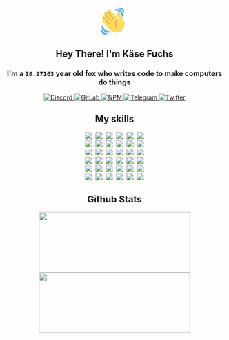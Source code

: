 <div><p align=center><img src=./resources/images/wave.gif width=64px height=64px></p><h2 align=center>Hey There! I'm Käse Fuchs</h2><h3 align=center>I'm a <code>18.27163</code> year old fox who writes code to make computers do things</h3><p align=center><a href=https://discord.com/users/507526681125322772><img alt=Discord src="https://img.shields.io/badge/Discord-5865F2?logo=discord&logoColor=white&style=flat-square#d6cf01bdceade91970113975f1ca1bf5"> </a><a href=https://gitlab.com/kasefuchs><img alt=GitLab src="https://img.shields.io/badge/GitLab-330F63?logo=gitlab&logoColor=white&style=flat-square#d6cf01bdceade91970113975f1ca1bf5"> </a><a href=https://npmjs.com/~kasefuchs><img alt=NPM src="https://img.shields.io/badge/NPM-CB3837?logo=npm&logoColor=white&style=flat-square#d6cf01bdceade91970113975f1ca1bf5"> </a><a href=https://t.me/kasefuchs><img alt=Telegram src="https://img.shields.io/badge/Telegram-2CA5E0?logo=telegram&logoColor=white&style=flat-square#d6cf01bdceade91970113975f1ca1bf5"> </a><a href=https://twitter.com/kasefuchs><img alt=Twitter src="https://img.shields.io/badge/Twitter-1DA1F2?logo=twitter&logoColor=white&style=flat-square#d6cf01bdceade91970113975f1ca1bf5"></a></p><h2 align=center>My skills</h2><p align=center><a href=https://aws.amazon.com/ ><picture><source srcset="https://skillicons.dev/icons?i=aws&theme=dark#d6cf01bdceade91970113975f1ca1bf5" media="(prefers-color-scheme: dark)"><source srcset="https://skillicons.dev/icons?i=aws&theme=light#d6cf01bdceade91970113975f1ca1bf5" media="(prefers-color-scheme: light), (prefers-color-scheme: no-preference)"><img src="https://skillicons.dev/icons?i=aws&theme=light#d6cf01bdceade91970113975f1ca1bf5"></picture></a>&nbsp;&nbsp;<a href=https://en.wikipedia.org/wiki/Bash_(Unix_shell)><picture><source srcset="https://skillicons.dev/icons?i=bash&theme=dark#d6cf01bdceade91970113975f1ca1bf5" media="(prefers-color-scheme: dark)"><source srcset="https://skillicons.dev/icons?i=bash&theme=light#d6cf01bdceade91970113975f1ca1bf5" media="(prefers-color-scheme: light), (prefers-color-scheme: no-preference)"><img src="https://skillicons.dev/icons?i=bash&theme=light#d6cf01bdceade91970113975f1ca1bf5"></picture></a>&nbsp;&nbsp;<a href=https://discord.com/developers/docs><picture><source srcset="https://skillicons.dev/icons?i=bots&theme=dark#d6cf01bdceade91970113975f1ca1bf5" media="(prefers-color-scheme: dark)"><source srcset="https://skillicons.dev/icons?i=bots&theme=light#d6cf01bdceade91970113975f1ca1bf5" media="(prefers-color-scheme: light), (prefers-color-scheme: no-preference)"><img src="https://skillicons.dev/icons?i=bots&theme=light#d6cf01bdceade91970113975f1ca1bf5"></picture></a>&nbsp;&nbsp;<a href=https://www.cloudflare.com/ ><picture><source srcset="https://skillicons.dev/icons?i=cloudflare&theme=dark#d6cf01bdceade91970113975f1ca1bf5" media="(prefers-color-scheme: dark)"><source srcset="https://skillicons.dev/icons?i=cloudflare&theme=light#d6cf01bdceade91970113975f1ca1bf5" media="(prefers-color-scheme: light), (prefers-color-scheme: no-preference)"><img src="https://skillicons.dev/icons?i=cloudflare&theme=light#d6cf01bdceade91970113975f1ca1bf5"></picture></a>&nbsp;&nbsp;<a href=https://en.wikipedia.org/wiki/CSS><picture><source srcset="https://skillicons.dev/icons?i=css&theme=dark#d6cf01bdceade91970113975f1ca1bf5" media="(prefers-color-scheme: dark)"><source srcset="https://skillicons.dev/icons?i=css&theme=light#d6cf01bdceade91970113975f1ca1bf5" media="(prefers-color-scheme: light), (prefers-color-scheme: no-preference)"><img src="https://skillicons.dev/icons?i=css&theme=light#d6cf01bdceade91970113975f1ca1bf5"></picture></a>&nbsp;&nbsp;<a href=https://www.docker.com/ ><picture><source srcset="https://skillicons.dev/icons?i=docker&theme=dark#d6cf01bdceade91970113975f1ca1bf5" media="(prefers-color-scheme: dark)"><source srcset="https://skillicons.dev/icons?i=docker&theme=light#d6cf01bdceade91970113975f1ca1bf5" media="(prefers-color-scheme: light), (prefers-color-scheme: no-preference)"><img src="https://skillicons.dev/icons?i=docker&theme=light#d6cf01bdceade91970113975f1ca1bf5"></picture></a><br><a href=https://www.electronjs.org/ ><picture><source srcset="https://skillicons.dev/icons?i=electron&theme=dark#d6cf01bdceade91970113975f1ca1bf5" media="(prefers-color-scheme: dark)"><source srcset="https://skillicons.dev/icons?i=electron&theme=light#d6cf01bdceade91970113975f1ca1bf5" media="(prefers-color-scheme: light), (prefers-color-scheme: no-preference)"><img src="https://skillicons.dev/icons?i=electron&theme=light#d6cf01bdceade91970113975f1ca1bf5"></picture></a>&nbsp;&nbsp;<a href=https://expressjs.com/ ><picture><source srcset="https://skillicons.dev/icons?i=express&theme=dark#d6cf01bdceade91970113975f1ca1bf5" media="(prefers-color-scheme: dark)"><source srcset="https://skillicons.dev/icons?i=express&theme=light#d6cf01bdceade91970113975f1ca1bf5" media="(prefers-color-scheme: light), (prefers-color-scheme: no-preference)"><img src="https://skillicons.dev/icons?i=express&theme=light#d6cf01bdceade91970113975f1ca1bf5"></picture></a>&nbsp;&nbsp;<a href=https://www.figma.com/ ><picture><source srcset="https://skillicons.dev/icons?i=figma&theme=dark#d6cf01bdceade91970113975f1ca1bf5" media="(prefers-color-scheme: dark)"><source srcset="https://skillicons.dev/icons?i=figma&theme=light#d6cf01bdceade91970113975f1ca1bf5" media="(prefers-color-scheme: light), (prefers-color-scheme: no-preference)"><img src="https://skillicons.dev/icons?i=figma&theme=light#d6cf01bdceade91970113975f1ca1bf5"></picture></a>&nbsp;&nbsp;<a href=https://firebase.google.com/ ><picture><source srcset="https://skillicons.dev/icons?i=firebase&theme=dark#d6cf01bdceade91970113975f1ca1bf5" media="(prefers-color-scheme: dark)"><source srcset="https://skillicons.dev/icons?i=firebase&theme=light#d6cf01bdceade91970113975f1ca1bf5" media="(prefers-color-scheme: light), (prefers-color-scheme: no-preference)"><img src="https://skillicons.dev/icons?i=firebase&theme=light#d6cf01bdceade91970113975f1ca1bf5"></picture></a>&nbsp;&nbsp;<a href=https://flask.palletsprojects.com/ ><picture><source srcset="https://skillicons.dev/icons?i=flask&theme=dark#d6cf01bdceade91970113975f1ca1bf5" media="(prefers-color-scheme: dark)"><source srcset="https://skillicons.dev/icons?i=flask&theme=light#d6cf01bdceade91970113975f1ca1bf5" media="(prefers-color-scheme: light), (prefers-color-scheme: no-preference)"><img src="https://skillicons.dev/icons?i=flask&theme=light#d6cf01bdceade91970113975f1ca1bf5"></picture></a>&nbsp;&nbsp;<a href=https://cloud.google.com/ ><picture><source srcset="https://skillicons.dev/icons?i=gcp&theme=dark#d6cf01bdceade91970113975f1ca1bf5" media="(prefers-color-scheme: dark)"><source srcset="https://skillicons.dev/icons?i=gcp&theme=light#d6cf01bdceade91970113975f1ca1bf5" media="(prefers-color-scheme: light), (prefers-color-scheme: no-preference)"><img src="https://skillicons.dev/icons?i=gcp&theme=light#d6cf01bdceade91970113975f1ca1bf5"></picture></a><br><a href=https://git-scm.com/ ><picture><source srcset="https://skillicons.dev/icons?i=git&theme=dark#d6cf01bdceade91970113975f1ca1bf5" media="(prefers-color-scheme: dark)"><source srcset="https://skillicons.dev/icons?i=git&theme=light#d6cf01bdceade91970113975f1ca1bf5" media="(prefers-color-scheme: light), (prefers-color-scheme: no-preference)"><img src="https://skillicons.dev/icons?i=git&theme=light#d6cf01bdceade91970113975f1ca1bf5"></picture></a>&nbsp;&nbsp;<a href=https://github.com/ ><picture><source srcset="https://skillicons.dev/icons?i=github&theme=dark#d6cf01bdceade91970113975f1ca1bf5" media="(prefers-color-scheme: dark)"><source srcset="https://skillicons.dev/icons?i=github&theme=light#d6cf01bdceade91970113975f1ca1bf5" media="(prefers-color-scheme: light), (prefers-color-scheme: no-preference)"><img src="https://skillicons.dev/icons?i=github&theme=light#d6cf01bdceade91970113975f1ca1bf5"></picture></a>&nbsp;&nbsp;<a href=https://gitlab.com/ ><picture><source srcset="https://skillicons.dev/icons?i=gitlab&theme=dark#d6cf01bdceade91970113975f1ca1bf5" media="(prefers-color-scheme: dark)"><source srcset="https://skillicons.dev/icons?i=gitlab&theme=light#d6cf01bdceade91970113975f1ca1bf5" media="(prefers-color-scheme: light), (prefers-color-scheme: no-preference)"><img src="https://skillicons.dev/icons?i=gitlab&theme=light#d6cf01bdceade91970113975f1ca1bf5"></picture></a>&nbsp;&nbsp;<a href=https://www.heroku.com/ ><picture><source srcset="https://skillicons.dev/icons?i=heroku&theme=dark#d6cf01bdceade91970113975f1ca1bf5" media="(prefers-color-scheme: dark)"><source srcset="https://skillicons.dev/icons?i=heroku&theme=light#d6cf01bdceade91970113975f1ca1bf5" media="(prefers-color-scheme: light), (prefers-color-scheme: no-preference)"><img src="https://skillicons.dev/icons?i=heroku&theme=light#d6cf01bdceade91970113975f1ca1bf5"></picture></a>&nbsp;&nbsp;<a href=https://en.wikipedia.org/wiki/HTML><picture><source srcset="https://skillicons.dev/icons?i=html&theme=dark#d6cf01bdceade91970113975f1ca1bf5" media="(prefers-color-scheme: dark)"><source srcset="https://skillicons.dev/icons?i=html&theme=light#d6cf01bdceade91970113975f1ca1bf5" media="(prefers-color-scheme: light), (prefers-color-scheme: no-preference)"><img src="https://skillicons.dev/icons?i=html&theme=light#d6cf01bdceade91970113975f1ca1bf5"></picture></a>&nbsp;&nbsp;<a href=https://en.wikipedia.org/wiki/JavaScript><picture><source srcset="https://skillicons.dev/icons?i=js&theme=dark#d6cf01bdceade91970113975f1ca1bf5" media="(prefers-color-scheme: dark)"><source srcset="https://skillicons.dev/icons?i=js&theme=light#d6cf01bdceade91970113975f1ca1bf5" media="(prefers-color-scheme: light), (prefers-color-scheme: no-preference)"><img src="https://skillicons.dev/icons?i=js&theme=light#d6cf01bdceade91970113975f1ca1bf5"></picture></a><br><a href=https://en.wikipedia.org/wiki/Linux><picture><source srcset="https://skillicons.dev/icons?i=linux&theme=dark#d6cf01bdceade91970113975f1ca1bf5" media="(prefers-color-scheme: dark)"><source srcset="https://skillicons.dev/icons?i=linux&theme=light#d6cf01bdceade91970113975f1ca1bf5" media="(prefers-color-scheme: light), (prefers-color-scheme: no-preference)"><img src="https://skillicons.dev/icons?i=linux&theme=light#d6cf01bdceade91970113975f1ca1bf5"></picture></a>&nbsp;&nbsp;<a href=https://mui.com/ ><picture><source srcset="https://skillicons.dev/icons?i=materialui&theme=dark#d6cf01bdceade91970113975f1ca1bf5" media="(prefers-color-scheme: dark)"><source srcset="https://skillicons.dev/icons?i=materialui&theme=light#d6cf01bdceade91970113975f1ca1bf5" media="(prefers-color-scheme: light), (prefers-color-scheme: no-preference)"><img src="https://skillicons.dev/icons?i=materialui&theme=light#d6cf01bdceade91970113975f1ca1bf5"></picture></a>&nbsp;&nbsp;<a href=https://en.wikipedia.org/wiki/Markdown><picture><source srcset="https://skillicons.dev/icons?i=md&theme=dark#d6cf01bdceade91970113975f1ca1bf5" media="(prefers-color-scheme: dark)"><source srcset="https://skillicons.dev/icons?i=md&theme=light#d6cf01bdceade91970113975f1ca1bf5" media="(prefers-color-scheme: light), (prefers-color-scheme: no-preference)"><img src="https://skillicons.dev/icons?i=md&theme=light#d6cf01bdceade91970113975f1ca1bf5"></picture></a>&nbsp;&nbsp;<a href=https://www.mongodb.com/ ><picture><source srcset="https://skillicons.dev/icons?i=mongodb&theme=dark#d6cf01bdceade91970113975f1ca1bf5" media="(prefers-color-scheme: dark)"><source srcset="https://skillicons.dev/icons?i=mongodb&theme=light#d6cf01bdceade91970113975f1ca1bf5" media="(prefers-color-scheme: light), (prefers-color-scheme: no-preference)"><img src="https://skillicons.dev/icons?i=mongodb&theme=light#d6cf01bdceade91970113975f1ca1bf5"></picture></a>&nbsp;&nbsp;<a href=https://www.mysql.com/ ><picture><source srcset="https://skillicons.dev/icons?i=mysql&theme=dark#d6cf01bdceade91970113975f1ca1bf5" media="(prefers-color-scheme: dark)"><source srcset="https://skillicons.dev/icons?i=mysql&theme=light#d6cf01bdceade91970113975f1ca1bf5" media="(prefers-color-scheme: light), (prefers-color-scheme: no-preference)"><img src="https://skillicons.dev/icons?i=mysql&theme=light#d6cf01bdceade91970113975f1ca1bf5"></picture></a>&nbsp;&nbsp;<a href=https://nextjs.org/ ><picture><source srcset="https://skillicons.dev/icons?i=nextjs&theme=dark#d6cf01bdceade91970113975f1ca1bf5" media="(prefers-color-scheme: dark)"><source srcset="https://skillicons.dev/icons?i=nextjs&theme=light#d6cf01bdceade91970113975f1ca1bf5" media="(prefers-color-scheme: light), (prefers-color-scheme: no-preference)"><img src="https://skillicons.dev/icons?i=nextjs&theme=light#d6cf01bdceade91970113975f1ca1bf5"></picture></a><br><a href=https://nodejs.org/en/ ><picture><source srcset="https://skillicons.dev/icons?i=nodejs&theme=dark#d6cf01bdceade91970113975f1ca1bf5" media="(prefers-color-scheme: dark)"><source srcset="https://skillicons.dev/icons?i=nodejs&theme=light#d6cf01bdceade91970113975f1ca1bf5" media="(prefers-color-scheme: light), (prefers-color-scheme: no-preference)"><img src="https://skillicons.dev/icons?i=nodejs&theme=light#d6cf01bdceade91970113975f1ca1bf5"></picture></a>&nbsp;&nbsp;<a href=https://www.postgresql.org/ ><picture><source srcset="https://skillicons.dev/icons?i=postgres&theme=dark#d6cf01bdceade91970113975f1ca1bf5" media="(prefers-color-scheme: dark)"><source srcset="https://skillicons.dev/icons?i=postgres&theme=light#d6cf01bdceade91970113975f1ca1bf5" media="(prefers-color-scheme: light), (prefers-color-scheme: no-preference)"><img src="https://skillicons.dev/icons?i=postgres&theme=light#d6cf01bdceade91970113975f1ca1bf5"></picture></a>&nbsp;&nbsp;<a href=https://learn.microsoft.com/en-us/powershell/ ><picture><source srcset="https://skillicons.dev/icons?i=powershell&theme=dark#d6cf01bdceade91970113975f1ca1bf5" media="(prefers-color-scheme: dark)"><source srcset="https://skillicons.dev/icons?i=powershell&theme=light#d6cf01bdceade91970113975f1ca1bf5" media="(prefers-color-scheme: light), (prefers-color-scheme: no-preference)"><img src="https://skillicons.dev/icons?i=powershell&theme=light#d6cf01bdceade91970113975f1ca1bf5"></picture></a>&nbsp;&nbsp;<a href=https://www.python.org/ ><picture><source srcset="https://skillicons.dev/icons?i=py&theme=dark#d6cf01bdceade91970113975f1ca1bf5" media="(prefers-color-scheme: dark)"><source srcset="https://skillicons.dev/icons?i=py&theme=light#d6cf01bdceade91970113975f1ca1bf5" media="(prefers-color-scheme: light), (prefers-color-scheme: no-preference)"><img src="https://skillicons.dev/icons?i=py&theme=light#d6cf01bdceade91970113975f1ca1bf5"></picture></a>&nbsp;&nbsp;<a href=https://www.raspberrypi.org/ ><picture><source srcset="https://skillicons.dev/icons?i=raspberrypi&theme=dark#d6cf01bdceade91970113975f1ca1bf5" media="(prefers-color-scheme: dark)"><source srcset="https://skillicons.dev/icons?i=raspberrypi&theme=light#d6cf01bdceade91970113975f1ca1bf5" media="(prefers-color-scheme: light), (prefers-color-scheme: no-preference)"><img src="https://skillicons.dev/icons?i=raspberrypi&theme=light#d6cf01bdceade91970113975f1ca1bf5"></picture></a>&nbsp;&nbsp;<a href=https://reactjs.org/ ><picture><source srcset="https://skillicons.dev/icons?i=react&theme=dark#d6cf01bdceade91970113975f1ca1bf5" media="(prefers-color-scheme: dark)"><source srcset="https://skillicons.dev/icons?i=react&theme=light#d6cf01bdceade91970113975f1ca1bf5" media="(prefers-color-scheme: light), (prefers-color-scheme: no-preference)"><img src="https://skillicons.dev/icons?i=react&theme=light#d6cf01bdceade91970113975f1ca1bf5"></picture></a><br><a href=https://redux.js.org/ ><picture><source srcset="https://skillicons.dev/icons?i=redux&theme=dark#d6cf01bdceade91970113975f1ca1bf5" media="(prefers-color-scheme: dark)"><source srcset="https://skillicons.dev/icons?i=redux&theme=light#d6cf01bdceade91970113975f1ca1bf5" media="(prefers-color-scheme: light), (prefers-color-scheme: no-preference)"><img src="https://skillicons.dev/icons?i=redux&theme=light#d6cf01bdceade91970113975f1ca1bf5"></picture></a>&nbsp;&nbsp;<a href=https://en.wikipedia.org/wiki/Regular_expression><picture><source srcset="https://skillicons.dev/icons?i=regex&theme=dark#d6cf01bdceade91970113975f1ca1bf5" media="(prefers-color-scheme: dark)"><source srcset="https://skillicons.dev/icons?i=regex&theme=light#d6cf01bdceade91970113975f1ca1bf5" media="(prefers-color-scheme: light), (prefers-color-scheme: no-preference)"><img src="https://skillicons.dev/icons?i=regex&theme=light#d6cf01bdceade91970113975f1ca1bf5"></picture></a>&nbsp;&nbsp;<a href=https://en.wikipedia.org/wiki/Sass_(stylesheet_language)><picture><source srcset="https://skillicons.dev/icons?i=sass&theme=dark#d6cf01bdceade91970113975f1ca1bf5" media="(prefers-color-scheme: dark)"><source srcset="https://skillicons.dev/icons?i=sass&theme=light#d6cf01bdceade91970113975f1ca1bf5" media="(prefers-color-scheme: light), (prefers-color-scheme: no-preference)"><img src="https://skillicons.dev/icons?i=sass&theme=light#d6cf01bdceade91970113975f1ca1bf5"></picture></a>&nbsp;&nbsp;<a href=https://www.typescriptlang.org/ ><picture><source srcset="https://skillicons.dev/icons?i=ts&theme=dark#d6cf01bdceade91970113975f1ca1bf5" media="(prefers-color-scheme: dark)"><source srcset="https://skillicons.dev/icons?i=ts&theme=light#d6cf01bdceade91970113975f1ca1bf5" media="(prefers-color-scheme: light), (prefers-color-scheme: no-preference)"><img src="https://skillicons.dev/icons?i=ts&theme=light#d6cf01bdceade91970113975f1ca1bf5"></picture></a>&nbsp;&nbsp;<a href=https://unity.com/ ><picture><source srcset="https://skillicons.dev/icons?i=unity&theme=dark#d6cf01bdceade91970113975f1ca1bf5" media="(prefers-color-scheme: dark)"><source srcset="https://skillicons.dev/icons?i=unity&theme=light#d6cf01bdceade91970113975f1ca1bf5" media="(prefers-color-scheme: light), (prefers-color-scheme: no-preference)"><img src="https://skillicons.dev/icons?i=unity&theme=light#d6cf01bdceade91970113975f1ca1bf5"></picture></a>&nbsp;&nbsp;<a href=https://workers.cloudflare.com/ ><picture><source srcset="https://skillicons.dev/icons?i=workers&theme=dark#d6cf01bdceade91970113975f1ca1bf5" media="(prefers-color-scheme: dark)"><source srcset="https://skillicons.dev/icons?i=workers&theme=light#d6cf01bdceade91970113975f1ca1bf5" media="(prefers-color-scheme: light), (prefers-color-scheme: no-preference)"><img src="https://skillicons.dev/icons?i=workers&theme=light#d6cf01bdceade91970113975f1ca1bf5"></picture></a><br></p><h2 align=center>Github Stats</h2><p align=center><picture><source srcset="https://github-readme-stats-kasefuchs.vercel.app/api/?count_private=true&hide_border=true&hide_rank=true&line_height=20&hide_title=true&username=Kasefuchs&theme=dark#d6cf01bdceade91970113975f1ca1bf5" media="(prefers-color-scheme: dark)"><source srcset="https://github-readme-stats-kasefuchs.vercel.app/api/?count_private=true&hide_border=true&hide_rank=true&line_height=20&hide_title=true&username=Kasefuchs&theme=light#d6cf01bdceade91970113975f1ca1bf5" media="(prefers-color-scheme: light), (prefers-color-scheme: no-preference)"><img align=middle width=350 height=140 src="https://github-readme-stats-kasefuchs.vercel.app/api/?count_private=true&hide_border=true&hide_rank=true&line_height=20&hide_title=true&username=Kasefuchs&theme=light#d6cf01bdceade91970113975f1ca1bf5"></picture><picture><source srcset="https://github-readme-stats-kasefuchs.vercel.app/api/top-langs/?count_private=true&hide_border=true&layout=compact&username=Kasefuchs&theme=dark#d6cf01bdceade91970113975f1ca1bf5" media="(prefers-color-scheme: dark)"><source srcset="https://github-readme-stats-kasefuchs.vercel.app/api/top-langs/?count_private=true&hide_border=true&layout=compact&username=Kasefuchs&theme=light#d6cf01bdceade91970113975f1ca1bf5" media="(prefers-color-scheme: light), (prefers-color-scheme: no-preference)"><img align=middle width=350 height=140 src="https://github-readme-stats-kasefuchs.vercel.app/api/top-langs/?count_private=true&hide_border=true&layout=compact&username=Kasefuchs&theme=light#d6cf01bdceade91970113975f1ca1bf5"></picture></p><img src="https://hit.yhype.me/github/profile?user_id=64592097#d6cf01bdceade91970113975f1ca1bf5" alt=""></div>